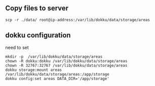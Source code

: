 ## Copy files to server

```
scp -r ./data/ root@ip-address:/var/lib/dokku/data/storage/areas
```

## dokku configuration

need to set

```
mkdir -p  /var/lib/dokku/data/storage/areas
chown -R dokku:dokku /var/lib/dokku/data/storage/areas
chown -R 32767:32767 /var/lib/dokku/data/storage/areas
dokku storage:mount areas /var/lib/dokku/data/storage/areas:/app/storage
dokku config:set areas DATA_DIR='/app/storage'
```